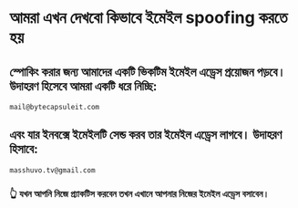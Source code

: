 # আমরা এখন দেখবো কিভাবে ইমেইল spoofing করতে হয়

## স্পোকিং করার জন্য আমাদের একটি ভিকটিম ইমেইল এড্রেস প্রয়োজন পড়বে। উদাহরণ হিসেবে আমরা একটি ধরে নিচ্ছি: 
```
mail@bytecapsuleit.com
```
## এবং যার ইনবক্সে ইমেইলটি সেন্ড করব তার ইমেইল এড্রেস লাগবে। উদাহরণ হিসাবে: 
```
masshuvo.tv@gmail.com
```
### 👆 যখন আপনি নিজে প্র্যাকটিস করবেন তখন এখানে আপনার নিজের ইমেইল এড্রেস বসাবেন। 

